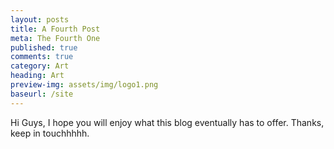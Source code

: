 ```yaml
---
layout: posts
title: A Fourth Post
meta: The Fourth One
published: true
comments: true
category: Art
heading: Art
preview-img: assets/img/logo1.png
baseurl: /site
---
```


Hi Guys, I hope you will enjoy what this blog eventually has to offer.
Thanks, keep in touchhhhh.
